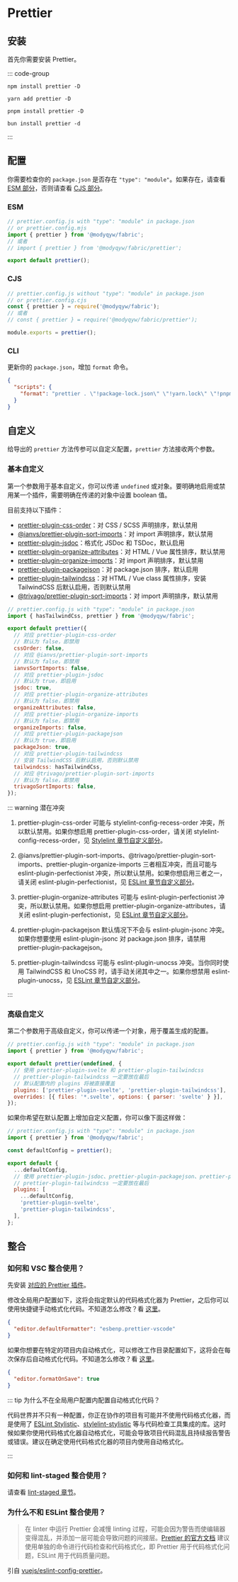 # Prettier

## 安装

首先你需要安装 Prettier。

::: code-group

```shell [npm]
npm install prettier -D
```

```shell [yarn]
yarn add prettier -D
```

```shell [pnpm]
pnpm install prettier -D
```

```shell [bun]
bun install prettier -d
```

:::

## 配置

你需要检查你的 `package.json` 是否存在 `"type": "module"`。如果存在，请查看 [ESM 部分](#esm)，否则请查看 [CJS 部分](#cjs)。

### ESM

```javascript
// prettier.config.js with "type": "module" in package.json
// or prettier.config.mjs
import { prettier } from '@modyqyw/fabric';
// 或者
// import { prettier } from '@modyqyw/fabric/prettier';

export default prettier();
```

### CJS

```javascript
// prettier.config.js without "type": "module" in package.json
// or prettier.config.cjs
const { prettier } = require('@modyqyw/fabric');
// 或者
// const { prettier } = require('@modyqyw/fabric/prettier');

module.exports = prettier();
```

### CLI

更新你的 `package.json`，增加 `format` 命令。

```json
{
  "scripts": {
    "format": "prettier . \"!package-lock.json\" \"!yarn.lock\" \"!pnpm-lock.yaml\" \"bun.lock\"  --ignore-unknown --write --cache"
  }
}
```

## 自定义

给导出的 `prettier` 方法传参可以自定义配置，`prettier` 方法接收两个参数。

### 基本自定义

第一个参数用于基本自定义，你可以传递 `undefined` 或对象。要明确地启用或禁用某一个插件，需要明确在传递的对象中设置 boolean 值。

目前支持以下插件：

- [prettier-plugin-css-order](https://github.com/Siilwyn/prettier-plugin-css-order)：对 CSS / SCSS 声明排序，默认禁用
- [@ianvs/prettier-plugin-sort-imports](https://github.com/ianvs/prettier-plugin-sort-imports)：对 import 声明排序，默认禁用
- [prettier-plugin-jsdoc](https://github.com/hosseinmd/prettier-plugin-jsdoc)：格式化 JSDoc 和 TSDoc，默认启用
- [prettier-plugin-organize-attributes](https://github.com/NiklasPor/prettier-plugin-organize-attributes)：对 HTML / Vue 属性排序，默认禁用
- [prettier-plugin-organize-imports](https://github.com/simonhaenisch/prettier-plugin-organize-imports)：对 import 声明排序，默认禁用
- [prettier-plugin-packagejson](https://github.com/matzkoh/prettier-plugin-packagejson)：对 package.json 排序，默认启用
- [prettier-plugin-tailwindcss](https://github.com/tailwindlabs/prettier-plugin-tailwindcss)：对 HTML / Vue class 属性排序，安装 TailwindCSS 后默认启用，否则默认禁用
- [@trivago/prettier-plugin-sort-imports](https://github.com/trivago/prettier-plugin-sort-imports)：对 import 声明排序，默认禁用

```javascript
// prettier.config.js with "type": "module" in package.json
import { hasTailwindCss, prettier } from '@modyqyw/fabric';

export default prettier({
  // 对应 prettier-plugin-css-order
  // 默认为 false，即禁用
  cssOrder: false,
  // 对应 @ianvs/prettier-plugin-sort-imports
  // 默认为 false，即禁用
  ianvsSortImports: false,
  // 对应 prettier-plugin-jsdoc
  // 默认为 true，即启用
  jsdoc: true,
  // 对应 prettier-plugin-organize-attributes
  // 默认为 false，即禁用
  organizeAttributes: false,
  // 对应 prettier-plugin-organize-imports
  // 默认为 false，即禁用
  organizeImports: false,
  // 对应 prettier-plugin-packagejson
  // 默认为 true，即启用
  packageJson: true,
  // 对应 prettier-plugin-tailwindcss
  // 安装 TailwindCSS 后默认启用，否则默认禁用
  tailwindcss: hasTailwindCss,
  // 对应 @trivago/prettier-plugin-sort-imports
  // 默认为 false，即禁用
  trivagoSortImports: false,
});
```

::: warning 潜在冲突

1. prettier-plugin-css-order 可能与 stylelint-config-recess-order 冲突，所以默认禁用。如果你想启用 prettier-plugin-css-order，请关闭 stylelint-config-recess-order，见 [Stylelint 章节自定义部分](../linter/stylelint#自定义)。

2. @ianvs/prettier-plugin-sort-imports、@trivago/prettier-plugin-sort-imports、prettier-plugin-organize-imports 三者相互冲突，而且可能与 eslint-plugin-perfectionist 冲突，所以默认禁用。如果你想启用三者之一，请关闭 eslint-plugin-perfectionist，见 [ESLint 章节自定义部分](../linter/eslint#自定义)。

3. prettier-plugin-organize-attributes 可能与 eslint-plugin-perfectionist 冲突，所以默认禁用。如果你想启用 prettier-plugin-organize-attributes，请关闭 eslint-plugin-perfectionist，见 [ESLint 章节自定义部分](../linter/eslint#自定义)。

4. prettier-plugin-packagejson 默认情况下不会与 eslint-plugin-jsonc 冲突。如果你想要使用 eslint-plugin-jsonc 对 package.json 排序，请禁用 prettier-plugin-packagejson。

5. prettier-plugin-tailwindcss 可能与 eslint-plugin-unocss 冲突。当你同时使用 TailwindCSS 和 UnoCSS 时，请手动关闭其中之一。如果你想禁用 eslint-plugin-unocss，见 [ESLint 章节自定义部分](../linter/eslint#自定义)。

:::

### 高级自定义

第二个参数用于高级自定义，你可以传递一个对象，用于覆盖生成的配置。

```javascript
// prettier.config.js with "type": "module" in package.json
import { prettier } from '@modyqyw/fabric';

export default prettier(undefined, {
  // 使用 prettier-plugin-svelte 和 prettier-plugin-tailwindcss
  // prettier-plugin-tailwindcss 一定要放在最后
  // 默认配置内的 plugins 将被直接覆盖
  plugins: ['prettier-plugin-svelte', 'prettier-plugin-tailwindcss'],
  overrides: [{ files: '*.svelte', options: { parser: 'svelte' } }],
});
```

如果你希望在默认配置上增加自定义配置，你可以像下面这样做：

```javascript
// prettier.config.js with "type": "module" in package.json
import { prettier } from '@modyqyw/fabric';

const defaultConfig = prettier();

export default {
  ...defaultConfig,
  // 使用 prettier-plugin-jsdoc、prettier-plugin-packagejson、prettier-plugin-svelte 和 prettier-plugin-tailwindcss
  // prettier-plugin-tailwindcss 一定要放在最后
  plugins: [
    ...defaultConfig,
    'prettier-plugin-svelte',
    'prettier-plugin-tailwindcss',
  ],
};
```

## 整合

### 如何和 VSC 整合使用？

先安装 [对应的 Prettier 插件](https://marketplace.visualstudio.com/items?itemName=esbenp.prettier-vscode)。

修改全局用户配置如下，这将会指定默认的代码格式化器为 Prettier，之后你可以使用快捷键手动格式化代码。不知道怎么修改？看 [这里](https://code.visualstudio.com/docs/getstarted/settings#_settingsjson)。

```json
{
  "editor.defaultFormatter": "esbenp.prettier-vscode"
}
```

如果你想要在特定的项目内自动格式化，可以修改工作目录配置如下，这将会在每次保存后自动格式化代码。不知道怎么修改？看 [这里](https://code.visualstudio.com/docs/getstarted/settings#_workspace-settings)。

```json
{
  "editor.formatOnSave": true
}
```

::: tip 为什么不在全局用户配置内配置自动格式化代码？

代码世界并不只有一种配置，你正在协作的项目有可能并不使用代码格式化器，而是使用了 [ESLint Stylistic](https://eslint.style/)、[stylelint-stylistic](https://github.com/elirasza/stylelint-stylistic) 等与代码检查工具集成的库。这时候如果你使用代码格式化器自动格式化，可能会导致项目代码混乱且持续报告警告或错误。建议在确定使用代码格式化器的项目内使用自动格式化。

:::

### 如何和 lint-staged 整合使用？

请查看 [lint-staged 章节](../git/lint-staged.md)。

### 为什么不和 ESLint 整合使用？

> 在 linter 中运行 Prettier 会减慢 linting 过程，可能会因为警告而使编辑器变得混乱，并添加一层可能会导致问题的间接层。[Prettier 的官方文档](https://prettier.io/docs/en/integrating-with-linters.html) 建议使用单独的命令进行代码检查和代码格式化，即 Prettier 用于代码格式化问题，ESLint 用于代码质量问题。

引自 [vuejs/eslint-config-prettier](https://github.com/vuejs/eslint-config-prettier#use-separate-commands-for-linting-and-formatting)。
